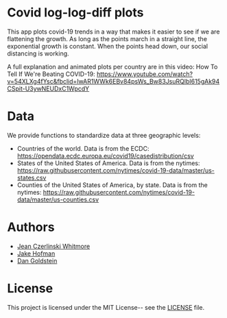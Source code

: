 # Covid log-log-diff plots

This app plots covid-19 trends in a way that makes it easier to
see if we are flattening the growth.  As long as the points march
in a straight line, the exponential growth is constant.  When the
points head down, our social distancing is working. 

A full explanation and animated plots per country are in this video:
How To Tell If We're Beating COVID-19: https://www.youtube.com/watch?v=54XLXg4fYsc&fbclid=IwAR1WWk6EBv84psWs_Bw83JsuRQlbI615gAk94CSpit-U3ywNEUDxC1WpcdY

# Data

We provide functions to standardize data at three geographic levels:
* Countries of the world.  Data is from the ECDC: https://opendata.ecdc.europa.eu/covid19/casedistribution/csv
* States of the United States of America. Data is from the nytimes: https://raw.githubusercontent.com/nytimes/covid-19-data/master/us-states.csv
* Counties of the United States of America, by state.  Data is from the nytimes: https://raw.githubusercontent.com/nytimes/covid-19-data/master/us-counties.csv


# Authors

* [Jean Czerlinski Whitmore](https://github.com/jeanimal)
* [Jake Hofman](https://github.com/jhofman)
* [Dan Goldstein](https://github.com/dggoldst)

# License

This project is licensed under the MIT License-- see the [LICENSE](LICENSE) file.
